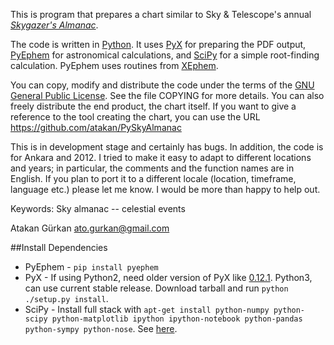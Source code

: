 This is program that prepares a chart similar to Sky & Telescope's
annual [*Skygazer's Almanac*](http://www.shopatsky.com/product/Skygazers-Almanac-2011-Wall-Chart/).

The code is written in [Python](http://www.python.org/). It uses
[PyX](http://pyx.sourceforge.net/) for preparing the PDF output,
[PyEphem](http://rhodesmill.org/pyephem/) for astronomical calculations,
and [SciPy](http://www.scipy.org/) for a simple root-finding calculation.
PyEphem uses routines from
[XEphem](http://www.clearskyinstitute.com/xephem/).

You can copy, modify and distribute the code under the terms of the
[GNU General Public License](http://www.gnu.org/copyleft/gpl.html). See
the file COPYING for more details. You can also freely distribute
the end product, the chart itself. If you want to give a reference to the
tool creating the chart, you can use the URL
https://github.com/atakan/PySkyAlmanac

This is in development stage and certainly has bugs. In addition, the
code is for Ankara and 2012. I tried to make it easy to adapt to
different locations and years; in particular, the comments and the
function names are in English. If you plan to port it to a different
locale (location, timeframe, language etc.) please let me know. I would
be more than happy to help out.

Keywords: Sky almanac -- celestial events

Atakan Gürkan <ato.gurkan@gmail.com>

##Install Dependencies
* PyEphem - `pip install pyephem`
* PyX - If using Python2, need older version of PyX like [0.12.1](http://sourceforge.net/projects/pyx/files/pyx/0.12.1/). Python3, can use current stable release. Download tarball and run `python ./setup.py install`.
* SciPy - Install full stack with `apt-get install python-numpy python-scipy python-matplotlib ipython ipython-notebook python-pandas python-sympy python-nose`. See [here](http://www.scipy.org/install.html).
